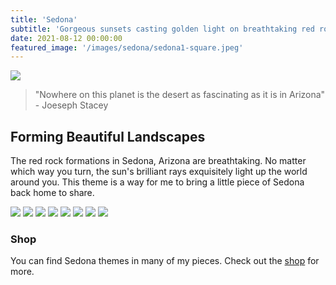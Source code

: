 ```yaml
---
title: 'Sedona'
subtitle: 'Gorgeous sunsets casting golden light on breathtaking red rock formations.'
date: 2021-08-12 00:00:00
featured_image: '/images/sedona/sedona1-square.jpeg'
---
```


![](/images/sedona/sedona1-landscape.jpeg)

> "Nowhere on this planet is the desert as fascinating as it is in Arizona" - Joeseph Stacey

## Forming Beautiful Landscapes

The red rock formations in Sedona, Arizona are breathtaking. No matter which way you turn, the sun's brilliant rays exquisitely light up the world around you. This theme is a way for me to bring a little piece of Sedona back home to share.

<div class="gallery" data-columns="3">
	<img src="/images/sedona/sedona1-square.jpeg">
	<img src="/images/sedona/sedona2-square.jpeg">
	<img src="/images/sedona/sedona3-square.jpeg">
	<img src="/images/sedona/sedona4-square.jpeg">
	<img src="/images/sedona/sedona1-landscape.jpeg">
	<img src="/images/sedona/sedona5-square.jpeg">
	<img src="/images/sedona/sedona6-square.jpeg">
	<img src="/images/sedona/sedona1-portrait.jpeg">
</div>

### Shop

You can find Sedona themes in many of my pieces. Check out the <a href="../shop">shop</a> for more.